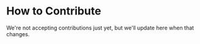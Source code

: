 # How to Contribute

We're not accepting contributions just yet, but we'll update here when that
changes.
